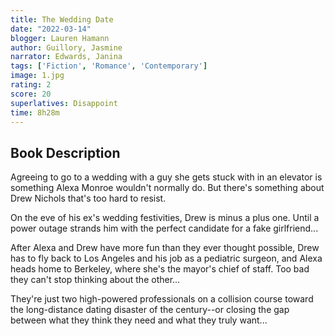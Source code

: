 ```yaml
---
title: The Wedding Date
date: "2022-03-14"
blogger: Lauren Hamann
author: Guillory, Jasmine
narrator: Edwards, Janina
tags: ['Fiction', 'Romance', 'Contemporary']
image: 1.jpg
rating: 2
score: 20
superlatives: Disappoint
time: 8h28m
---
```



## Book Description

Agreeing to go to a wedding with a guy she gets stuck with in an elevator is something Alexa Monroe wouldn't normally do. But there's something about Drew Nichols that's too hard to resist.

On the eve of his ex's wedding festivities, Drew is minus a plus one. Until a power outage strands him with the perfect candidate for a fake girlfriend...

After Alexa and Drew have more fun than they ever thought possible, Drew has to fly back to Los Angeles and his job as a pediatric surgeon, and Alexa heads home to Berkeley, where she's the mayor's chief of staff. Too bad they can't stop thinking about the other...

They're just two high-powered professionals on a collision course toward the long-distance dating disaster of the century--or closing the gap between what they think they need and what they truly want...
